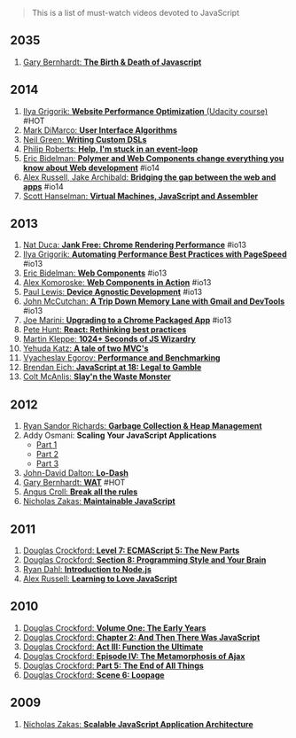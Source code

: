 > This is a list of must-watch videos devoted to JavaScript

## 2035
1. [Gary Bernhardt: **The Birth & Death of Javascript**](https://www.destroyallsoftware.com/talks/the-birth-and-death-of-javascript)

## 2014
1. [Ilya Grigorik: **Website Performance Optimization** (Udacity course)](https://www.udacity.com/course/ud884) #HOT
1. [Mark DiMarco: **User Interface Algorithms**](https://www.youtube.com/watch?v=90NsjKvz9Ns&index=2&list=PL37ZVnwpeshFXOP2lqCUykYPXYNsK_fgN)
1. [Neil Green: **Writing Custom DSLs**](https://www.youtube.com/watch?v=lm4jEcnWeKI&index=11&list=PL37ZVnwpeshFXOP2lqCUykYPXYNsK_fgN)
1. [Philip Roberts: **Help, I'm stuck in an event-loop**](http://vimeo.com/96425312)
1. [Eric Bidelman: **Polymer and Web Components change everything you know about Web development**](https://www.youtube.com/watch?v=8OJ7ih8EE7s) #io14 
1. [Alex Russell, Jake Archibald: **Bridging the gap between the web and apps**](https://www.youtube.com/watch?v=_yy0CDLnhMA) #io14
1. [Scott Hanselman: **Virtual Machines, JavaScript and Assembler**](https://www.youtube.com/watch?v=UzyoT4DziQ4)

## 2013
1. [Nat Duca: **Jank Free: Chrome Rendering Performance**](https://www.youtube.com/watch?v=n8ep4leoN9A&feature=youtu.be) #io13
1. [Ilya Grigorik: **Automating Performance Best Practices with PageSpeed**](https://www.youtube.com/watch?v=uR5urTx8S4E&feature=youtu.be) #io13
1. [Eric Bidelman: **Web Components**](https://www.youtube.com/watch?v=fqULJBBEVQE&feature=youtu.be) #io13
1. [Alex Komoroske: **Web Components in Action**](https://www.youtube.com/watch?v=0g0oOOT86NY&feature=youtu.be) #io13
1. [Paul Lewis: **Device Agnostic Development**](https://www.youtube.com/watch?v=055ekKZk7mc&feature=youtu.be) #io13
1. [John McCutchan: **A Trip Down Memory Lane with Gmail and DevTools**](https://www.youtube.com/watch?v=x9Jlu_h_Lyw&feature=youtu.be) #io13
1. [Joe Marini: **Upgrading to a Chrome Packaged App**](https://www.youtube.com/watch?v=e0W2szZ2qhg&feature=youtu.be) #io13
1. [Pete Hunt: **React: Rethinking best practices**](https://www.youtube.com/watch?v=x7cQ3mrcKaY)
1. [Martin Kleppe: **1024+ Seconds of JS Wizardry**](https://www.youtube.com/watch?v=RTxtiLp1C8Y)
1. [Yehuda Katz: **A tale of two MVC's**](https://www.youtube.com/watch?v=s1dhXamEAKQ)
1. [Vyacheslav Egorov: **Performance and Benchmarking**](https://www.youtube.com/watch?v=65-RbBwZQdU)
1. [Brendan Eich: **JavaScript at 18: Legal to Gamble**](https://www.youtube.com/watch?v=qrf9ONmtXbM)
1. [Colt McAnlis: **Slay'n the Waste Monster**](https://www.youtube.com/watch?v=RWmzxyMf2cE)

## 2012
1. [Ryan Sandor Richards: **Garbage Collection & Heap Management**](http://vimeo.com/45140516)
1. Addy Osmani: **Scaling Your JavaScript Applications** 
	* [Part 1](http://vimeo.com/35924671)
	* [Part 2](http://vimeo.com/35924733) 
	* [Part 3](http://vimeo.com/35990666)
1. [John-David Dalton: **Lo-Dash**](https://www.youtube.com/watch?v=dpPy4f_SeEk)
1. [Gary Bernhardt: **WAT**](https://www.destroyallsoftware.com/talks/wat) #HOT
1. [Angus Croll: **Break all the rules**](https://www.youtube.com/watch?v=MFtijdklZDo)
1. [Nicholas Zakas: **Maintainable JavaScript**](https://www.youtube.com/watch?v=c-kav7Tf834)

## 2011
1. [Douglas Crockford: **Level 7: ECMAScript 5: The New Parts**](https://www.youtube.com/watch?v=UTEqr0IlFKY)
1. [Douglas Crockford: **Section 8: Programming Style and Your Brain**](https://www.youtube.com/watch?v=taaEzHI9xyY)
1. [Ryan Dahl: **Introduction to Node.js**](https://www.youtube.com/watch?v=jo_B4LTHi3I)
1. [Alex Russell: **Learning to Love JavaScript**](https://www.youtube.com/watch?v=seX7jYI96GE)

## 2010
1. [Douglas Crockford: **Volume One: The Early Years**](https://www.youtube.com/watch?v=JxAXlJEmNMg)
1. [Douglas Crockford: **Chapter 2: And Then There Was JavaScript**](https://www.youtube.com/watch?v=RO1Wnu-xKoY)
1. [Douglas Crockford: **Act III: Function the Ultimate**](https://www.youtube.com/watch?v=ya4UHuXNygM)
1. [Douglas Crockford: **Episode IV: The Metamorphosis of Ajax**](https://www.youtube.com/watch?v=Fv9qT9joc0M)
1. [Douglas Crockford: **Part 5: The End of All Things**](https://www.youtube.com/watch?v=47Ceot8yqeI)
1. [Douglas Crockford: **Scene 6: Loopage**](https://www.youtube.com/watch?v=QgwSUtYSUqA)

## 2009
1. [Nicholas Zakas: **Scalable JavaScript Application Architecture**](https://www.youtube.com/watch?v=vXjVFPosQHw)
